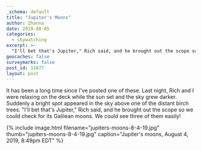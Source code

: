 ```yaml
---
_schema: default
title: "Jupiter's Moons"
author: Zhanna
date: 2019-08-05
categories:
  - skywatching
excerpt: >-
  "I'll bet that's Jupiter," Rich said, and he brought out the scope so we could check for its Galilean moons.
geocaches: false
surveymarks: false
post_id: 11877
layout: post
---
```


It has been a long time since I've posted one of these. Last night, Rich and I were relaxing on the deck while the sun set and the sky grew darker. Suddenly a bright spot appeared in the sky above one of the distant birch trees. "I'll bet that's Jupiter," Rich said, and he brought out the scope so we could check for its Galilean moons. We could see three of them easily!

{% include image.html filename="jupiters-moons-8-4-19.jpg" thumb="jupiters-moons-8-4-19.jpg" caption="Jupiter's moons, August 4, 2019, 8:49pm EDT" %}
